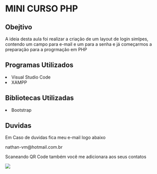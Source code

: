 MINI CURSO PHP
==============

Obejtivo
----------

<p>A ideia desta aula foi realizar a criação de um layout de login simlpes, contendo um campo para e-mail e um para a senha e já começarmos a preparação para a progrmação em PHP<p>



Programas Utilizados
--------------------

<li>Visual Studio Code</li>
<li>XAMPP</li>


Bibliotecas Utilizadas
----------------------

<li>Bootstrap</li>


Duvidas
-------

<p>Em Caso de duvidas fica meu e-mail logo abaixo</p>

<p>nathan-vm@hotmail.com.br</P>

<p>Scaneando  QR Code também você me adicionara aos seus contatos</p>
<img src="https://imgur.com/lnWtD7l">

